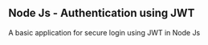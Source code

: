 <h2>Node Js - Authentication using JWT</h2>
<p>A basic application for secure login using JWT in Node Js</p>
